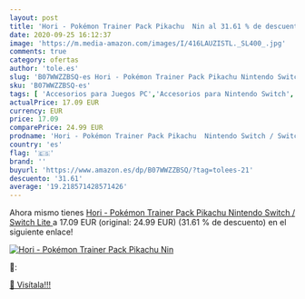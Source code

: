 ```yaml
---
layout: post
title: 'Hori - Pokémon Trainer Pack Pikachu  Nin al 31.61 % de descuento'
date: 2020-09-25 16:12:37
image: 'https://m.media-amazon.com/images/I/416LAUZISTL._SL400_.jpg'
comments: true
category: ofertas
author: 'tole.es'
slug: 'B07WWZZBSQ-es Hori - Pokémon Trainer Pack Pikachu Nintendo Switch /...'
sku: 'B07WWZZBSQ-es'
tags: [ 'Accesorios para Juegos PC','Accesorios para Nintendo Switch','Accesorios para PlayStation 4','Accesorios para PlayStation 5','Accesorios para Xbox One','Accesorios para Xbox Series X y S','Electrónica','Figuras interactivas para Nintendo 3DS y 2DS','Fundas para PlayStation 4','Fundas para Xbox One','Fundas y almacenamiento para PlayStation 4','Fundas y almacenamiento para Xbox One','Hardware y juegos para Nintendo 3DS y 2DS','Hardware y juegos para Nintendo Switch','Hardware y juegos para PlayStation 4','Hardware y juegos para PlayStation 5','Hardware y juegos para Xbox One','Hardware y juegos para Xbox Series X y S','Juego de mesa','Juegos de miniaturas','Juegos para Nintendo Switch','Juegos para PlayStation 4','Juegos para Xbox One','Juegos y Accesorios para PC','Juegos y accesorios para juegos','Juguetes','Juguetes y juegos','Mandos para Nintendo Switch','Mandos y controles para PlayStation 5','Mandos y controles para Xbox Series X y S','Packs de accesorios para PlayStation 4','Sistemas precursores y micro consolas','Videojuegos','nintendo', ]
actualPrice: 17.09 EUR
currency: EUR
price: 17.09
comparePrice: 24.99 EUR
prodname: 'Hori - Pokémon Trainer Pack Pikachu  Nintendo Switch / Switch Lite '
country: 'es'
flag: '🇪🇸'
brand: ''
buyurl: 'https://www.amazon.es/dp/B07WWZZBSQ/?tag=tolees-21'
descuento: '31.61'
average: '19.218571428571426'
---
```


Ahora mismo tienes [Hori - Pokémon Trainer Pack Pikachu  Nintendo Switch / Switch Lite ](https://www.amazon.es/dp/B07WWZZBSQ/?tag=tolees-21) a 17.09 EUR (original: 24.99 EUR) (31.61 %  de descuento) en el siguiente enlace!

[![Hori - Pokémon Trainer Pack Pikachu  Nin](https://m.media-amazon.com/images/I/416LAUZISTL._SL400_.jpg)](https://www.amazon.es/dp/B07WWZZBSQ/?tag=tolees-21)

🔎:


[🛒 Visítala!!!](https://www.amazon.es/dp/B07WWZZBSQ/?tag=tolees-21)
